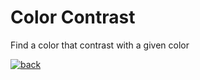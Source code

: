 # Color Contrast

Find a color that contrast with a given color

<a href="/README.md" target="_blank"><img src="https://img.shields.io/badge/-Back-9633ff" alt="back"></a>